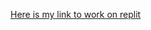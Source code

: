 [Here is my link to work on replit](https://github.com/hunter-teacher-cert/cohort-3-summer-work-cdesilva2.git)
